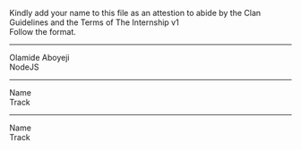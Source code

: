 Kindly add your name to this file as an attestion to abide by the Clan Guidelines and the Terms of The Internship v1
<br/> Follow the format.<br/> 
___
Olamide Aboyeji <br/>
NodeJS
___
Name <br/>
Track
___
Name <br/>
Track
